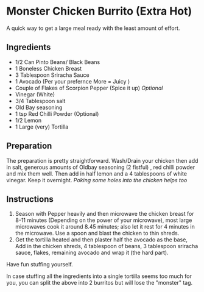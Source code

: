 # Monster Chicken Burrito (Extra Hot)

A quick way to get a large meal ready with the least amount of effort.

## Ingredients

- 1/2 Can Pinto Beans/ Black Beans
- 1 Boneless Chicken Breast
- 3 Tablespoon Sriracha Sauce
- 1 Avocado (Per your prefernce More = Juicy )
- Couple of Flakes of Scorpion Pepper (Spice it up) _Optional_
- Vinegar (White)
- 3/4 Tablespoon salt
- Old Bay seasoning
- 1 tsp Red Chilli Powder (Optional)
- 1/2 Lemon
- 1 Large (very) Tortilla

## Preparation

The preparation is pretty straightforward. Wash/Drain your chicken then add in salt, generous amounts of Oldbay seasoning (2 fistful) , red chilli powder and mix them well. Then add in half lemon and a 4 tablespoons of white vinegar. Keep it overnight. _Poking some holes into the chicken helps too_

## Instructions

1. Season with Pepper heavily and then microwave the chicken breast for 8-11 minutes (Depending on the power of your microwave), most large microwaves cook it around 8.45 minutes; also let it rest for 4 minutes in the microwave. Use a spoon and blast the chicken to thin shreds.
2. Get the tortilla heated and then plaster half the avocado as the base, Add in the chicken shreds, 4 tablespoon of beans, 3 tablespoon sriracha sauce, flakes, remaining avocado and wrap it (the hard part).

Have fun stuffing yourself.

In case stuffing all the ingredients into a single tortilla seems too much for you, you can split the above into 2 burritos but will lose the "monster" tag.
